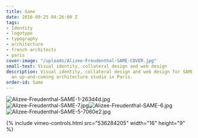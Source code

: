 ```yaml
---
title: Same
date: 2016-09-25 04:26:00 Z
tags:
- Identity
- logotype
- typography
- architecture
- french architects
- paris
cover-image: "/uploads/Alizee-Freudenthal-SAME-COVER.jpg"
small-text: Visual identity, collateral design and web design
description: Visual identity, collateral design and web design for SAME architectes,
  an up-and-coming architecture studio in Paris.
order-id: Same
---
```


![Alizee-Freudenthal-SAME-1-263d4d.jpg](/uploads/Alizee-Freudenthal-SAME-1-263d4d.jpg)![Alizee-Freudenthal-SAME-7.jpg](/uploads/Alizee-Freudenthal-SAME-7.jpg)![Alizee-Freudenthal-SAME-6.jpg](/uploads/Alizee-Freudenthal-SAME-6.jpg)![Alizee-Freudenthal-SAME-5-7060e2.jpg](/uploads/Alizee-Freudenthal-SAME-5-7060e2.jpg)

{% include vimeo-controls.html src="536284205" width="16" height="9" %}

